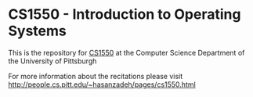 # CS1550 - Introduction to Operating Systems
This is the repository for [CS1550](http://people.cs.pitt.edu/~jmisurda/teaching/cs1550.htm) at the Computer Science Department of the University of Pittsburgh

For more information about the recitations please visit http://people.cs.pitt.edu/~hasanzadeh/pages/cs1550.html
